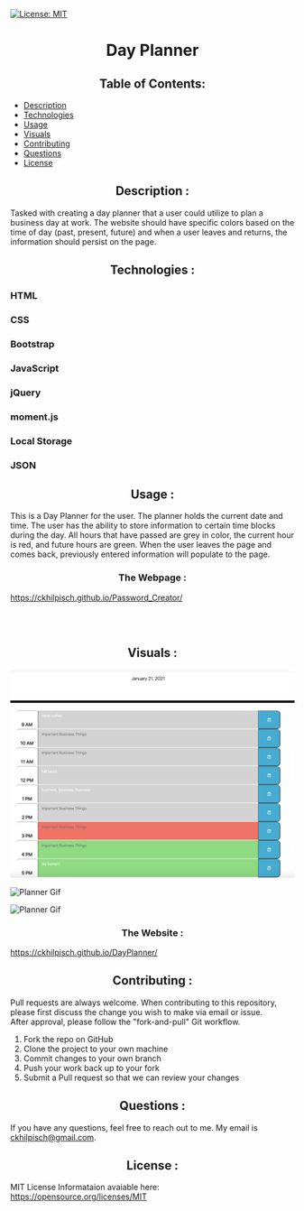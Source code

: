  [![License: MIT](https://img.shields.io/badge/License-MIT-yellow.svg)](https://opensource.org/licenses/MIT)
# <div align="center"> **Day Planner**</div>

## <div align="center">**Table of Contents**: </div>

* [Description](#description)
* [Technologies](#technologies)
* [Usage](#usage)
* [Visuals](#visuals)
* [Contributing](#contributing)
* [Questions](#questions)
* [License](#license)

## <div align ='center'> <a name="description"> **Description** :</a></div> 

Tasked with creating a day planner that a user could utilize to plan a business day at work.   The website should have specific colors based on the time of day (past, present, future) and when a user leaves and returns, the information should persist on the page.

## <div align ='center'> <a name="technologies"> **Technologies** :</div> 

### HTML
### CSS
### Bootstrap
### JavaScript
### jQuery
### moment.js
### Local Storage
### JSON



## <div align="center"><a name="usage"> **Usage** :</a></div>

This is a Day Planner for the user.   The planner holds the current date and time.  The user has the ability to store information to certain time blocks during the day.   All hours that have passed are grey in color, the current hour is red, and future hours are green.   When the user leaves the page and comes back, previously entered information will populate to the page.  

### <div align="center"> The Webpage : </div>
 https://ckhilpisch.github.io/Password_Creator/

<br>
<br>

## <div align="center"><a name="visuals"> **Visuals** :</a></div>

![Planner App](assets/Mine5.png)

![Planner Gif](assets/Plan.gif)

![Planner Gif](assets/Plan2.gif)


### <div align="center"> **The Website** :</div>

https://ckhilpisch.github.io/DayPlanner/


## <div align="center"><a name="contributing"> **Contributing** :</a></div>

Pull requests are always welcome.  When contributing to this repository, please first discuss the change you wish to make via email or issue.  
After approval, please follow the "fork-and-pull" Git workflow.
<ol>
<li>Fork the repo on GitHub</li>
<li>Clone the project to your own machine</li>
<li>Commit changes to your own branch</li>
<li>Push your work back up to your fork</li>
<li>Submit a Pull request so that we can review your changes</li>
</ol>

## <div align="center"><a name="questions"> **Questions** :</a></div>

If you have any questions, feel free to reach out to me.   My email is ckhilpisch@gmail.com.

## <div align ='center'> <a name="license"> **License** : </div> 

MIT License
Informataion avaiable here: 
https://opensource.org/licenses/MIT

